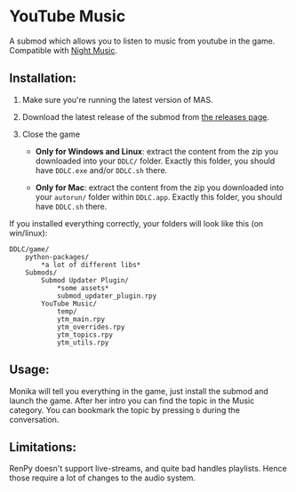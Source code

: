 
# YouTube Music

A submod which allows you to listen to music from youtube in the game. Compatible with [Night Music](https://github.com/multimokia/MAS-Submod-Nightmusic).

## Installation:
1. Make sure you're running the latest version of MAS.

2. Download the latest release of the submod from [the releases page](https://github.com/Booplicate/MAS-Submods-YouTubeMusic/releases/latest).

3. Close the game
    - **Only for Windows and Linux**: extract the content from the zip you downloaded into your `DDLC/` folder. Exactly this folder, you should have `DDLC.exe` and/or `DDLC.sh` there.

    - **Only for Mac**: extract the content from the zip you downloaded into your `autorun/` folder within `DDLC.app`. Exactly this folder, you should have `DDLC.sh` there.

If you installed everything correctly, your folders will look like this (on win/linux):
```
DDLC/game/
    python-packages/
        *a lot of different libs*
    Submods/
        Submod Updater Plugin/
            *some assets*
            submod_updater_plugin.rpy
        YouTube Music/
            temp/
            ytm_main.rpy
            ytm_overrides.rpy
            ytm_topics.rpy
            ytm_utils.rpy
```

## Usage:
Monika will tell you everything in the game, just install the submod and launch the game. After her intro you can find the topic in the Music category. You can bookmark the topic by pressing `b` during the conversation.

## Limitations:
RenPy doesn't support live-streams, and quite bad handles playlists. Hence those require a lot of changes to the audio system.
